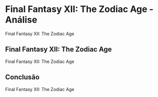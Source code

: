---
---

# Final Fantasy XII: The Zodiac Age - Análise

Final Fantasy XII: The Zodiac Age

## Final Fantasy XII: The Zodiac Age

Final Fantasy XII: The Zodiac Age

## Conclusão

Final Fantasy XII: The Zodiac Age

